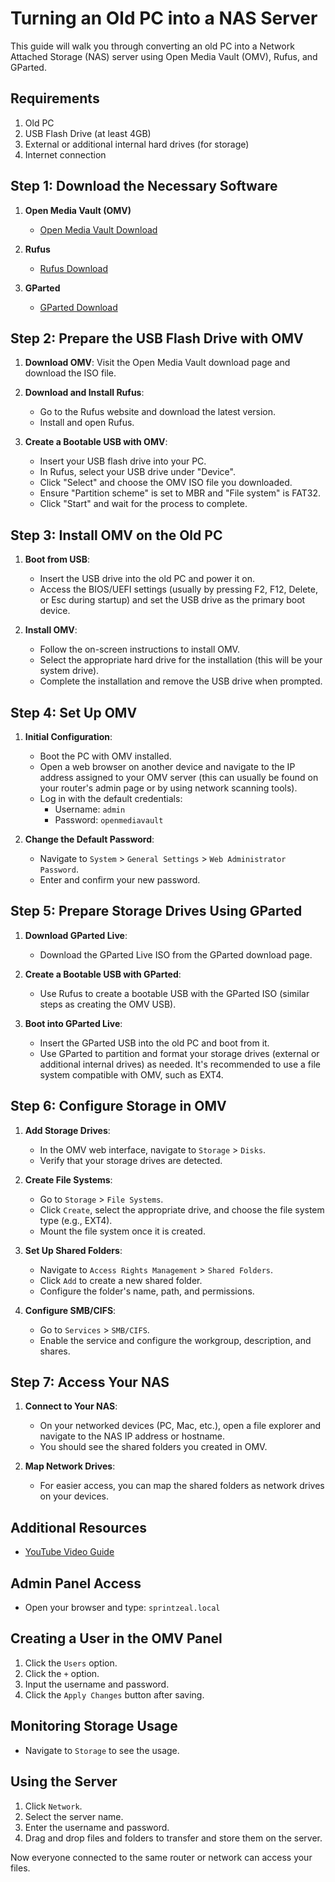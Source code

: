 # Turning an Old PC into a NAS Server

This guide will walk you through converting an old PC into a Network Attached Storage (NAS) server using Open Media Vault (OMV), Rufus, and GParted.

## Requirements
1. Old PC
2. USB Flash Drive (at least 4GB)
3. External or additional internal hard drives (for storage)
4. Internet connection

## Step 1: Download the Necessary Software
1. **Open Media Vault (OMV)**
   - [Open Media Vault Download](https://www.openmediavault.org/?page_id=77)

2. **Rufus**
   - [Rufus Download](https://rufus.ie/)

3. **GParted**
   - [GParted Download](https://gparted.org/download.php)

## Step 2: Prepare the USB Flash Drive with OMV

1. **Download OMV**: Visit the Open Media Vault download page and download the ISO file.
   
2. **Download and Install Rufus**:
   - Go to the Rufus website and download the latest version.
   - Install and open Rufus.

3. **Create a Bootable USB with OMV**:
   - Insert your USB flash drive into your PC.
   - In Rufus, select your USB drive under "Device".
   - Click "Select" and choose the OMV ISO file you downloaded.
   - Ensure "Partition scheme" is set to MBR and "File system" is FAT32.
   - Click "Start" and wait for the process to complete.

## Step 3: Install OMV on the Old PC

1. **Boot from USB**:
   - Insert the USB drive into the old PC and power it on.
   - Access the BIOS/UEFI settings (usually by pressing F2, F12, Delete, or Esc during startup) and set the USB drive as the primary boot device.

2. **Install OMV**:
   - Follow the on-screen instructions to install OMV.
   - Select the appropriate hard drive for the installation (this will be your system drive).
   - Complete the installation and remove the USB drive when prompted.

## Step 4: Set Up OMV

1. **Initial Configuration**:
   - Boot the PC with OMV installed.
   - Open a web browser on another device and navigate to the IP address assigned to your OMV server (this can usually be found on your router's admin page or by using network scanning tools).
   - Log in with the default credentials:
     - Username: `admin`
     - Password: `openmediavault`

2. **Change the Default Password**:
   - Navigate to `System` > `General Settings` > `Web Administrator Password`.
   - Enter and confirm your new password.

## Step 5: Prepare Storage Drives Using GParted

1. **Download GParted Live**:
   - Download the GParted Live ISO from the GParted download page.

2. **Create a Bootable USB with GParted**:
   - Use Rufus to create a bootable USB with the GParted ISO (similar steps as creating the OMV USB).

3. **Boot into GParted Live**:
   - Insert the GParted USB into the old PC and boot from it.
   - Use GParted to partition and format your storage drives (external or additional internal drives) as needed. It's recommended to use a file system compatible with OMV, such as EXT4.

## Step 6: Configure Storage in OMV

1. **Add Storage Drives**:
   - In the OMV web interface, navigate to `Storage` > `Disks`.
   - Verify that your storage drives are detected.

2. **Create File Systems**:
   - Go to `Storage` > `File Systems`.
   - Click `Create`, select the appropriate drive, and choose the file system type (e.g., EXT4).
   - Mount the file system once it is created.

3. **Set Up Shared Folders**:
   - Navigate to `Access Rights Management` > `Shared Folders`.
   - Click `Add` to create a new shared folder.
   - Configure the folder's name, path, and permissions.

4. **Configure SMB/CIFS**:
   - Go to `Services` > `SMB/CIFS`.
   - Enable the service and configure the workgroup, description, and shares.

## Step 7: Access Your NAS

1. **Connect to Your NAS**:
   - On your networked devices (PC, Mac, etc.), open a file explorer and navigate to the NAS IP address or hostname.
   - You should see the shared folders you created in OMV.

2. **Map Network Drives**:
   - For easier access, you can map the shared folders as network drives on your devices.

## Additional Resources

- [YouTube Video Guide](https://youtu.be/isIIiqBEqRU?si=rhOOmpomS2CnnN6q)

## Admin Panel Access
- Open your browser and type: `sprintzeal.local`

## Creating a User in the OMV Panel

1. Click the `Users` option.
2. Click the `+` option.
3. Input the username and password.
4. Click the `Apply Changes` button after saving.

## Monitoring Storage Usage

- Navigate to `Storage` to see the usage.

## Using the Server

1. Click `Network`.
2. Select the server name.
3. Enter the username and password.
4. Drag and drop files and folders to transfer and store them on the server.

Now everyone connected to the same router or network can access your files.
